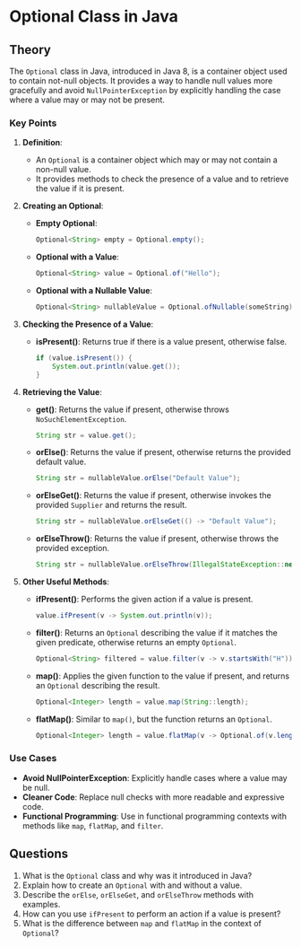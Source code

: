 # Optional Class in Java

## Theory

The `Optional` class in Java, introduced in Java 8, is a container object used to contain not-null objects. It provides a way to handle null values more gracefully and avoid `NullPointerException` by explicitly handling the case where a value may or may not be present.

### Key Points

1. **Definition**:

   - An `Optional` is a container object which may or may not contain a non-null value.
   - It provides methods to check the presence of a value and to retrieve the value if it is present.

2. **Creating an Optional**:

   - **Empty Optional**:
     ```java
     Optional<String> empty = Optional.empty();
     ```
   - **Optional with a Value**:
     ```java
     Optional<String> value = Optional.of("Hello");
     ```
   - **Optional with a Nullable Value**:
     ```java
     Optional<String> nullableValue = Optional.ofNullable(someString);
     ```

3. **Checking the Presence of a Value**:

   - **isPresent()**: Returns true if there is a value present, otherwise false.
     ```java
     if (value.isPresent()) {
         System.out.println(value.get());
     }
     ```

4. **Retrieving the Value**:

   - **get()**: Returns the value if present, otherwise throws `NoSuchElementException`.
     ```java
     String str = value.get();
     ```
   - **orElse()**: Returns the value if present, otherwise returns the provided default value.
     ```java
     String str = nullableValue.orElse("Default Value");
     ```
   - **orElseGet()**: Returns the value if present, otherwise invokes the provided `Supplier` and returns the result.
     ```java
     String str = nullableValue.orElseGet(() -> "Default Value");
     ```
   - **orElseThrow()**: Returns the value if present, otherwise throws the provided exception.
     ```java
     String str = nullableValue.orElseThrow(IllegalStateException::new);
     ```

5. **Other Useful Methods**:
   - **ifPresent()**: Performs the given action if a value is present.
     ```java
     value.ifPresent(v -> System.out.println(v));
     ```
   - **filter()**: Returns an `Optional` describing the value if it matches the given predicate, otherwise returns an empty `Optional`.
     ```java
     Optional<String> filtered = value.filter(v -> v.startsWith("H"));
     ```
   - **map()**: Applies the given function to the value if present, and returns an `Optional` describing the result.
     ```java
     Optional<Integer> length = value.map(String::length);
     ```
   - **flatMap()**: Similar to `map()`, but the function returns an `Optional`.
     ```java
     Optional<Integer> length = value.flatMap(v -> Optional.of(v.length()));
     ```

### Use Cases

- **Avoid NullPointerException**: Explicitly handle cases where a value may be null.
- **Cleaner Code**: Replace null checks with more readable and expressive code.
- **Functional Programming**: Use in functional programming contexts with methods like `map`, `flatMap`, and `filter`.

## Questions

1. What is the `Optional` class and why was it introduced in Java?
2. Explain how to create an `Optional` with and without a value.
3. Describe the `orElse`, `orElseGet`, and `orElseThrow` methods with examples.
4. How can you use `ifPresent` to perform an action if a value is present?
5. What is the difference between `map` and `flatMap` in the context of `Optional`?
